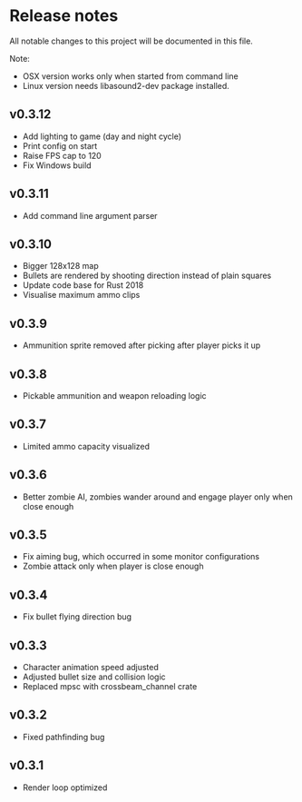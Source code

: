 # Release notes

All notable changes to this project will be documented in this file.

Note:
  - OSX version works only when started from command line
  - Linux version needs libasound2-dev package installed.

## v0.3.12
  - Add lighting to game (day and night cycle)
  - Print config on start
  - Raise FPS cap to 120
  - Fix Windows build

## v0.3.11
  - Add command line argument parser

## v0.3.10
  - Bigger 128x128 map
  - Bullets are rendered by shooting direction instead of plain squares
  - Update code base for Rust 2018
  - Visualise maximum ammo clips

## v0.3.9
  - Ammunition sprite removed after picking after player picks it up

## v0.3.8
  - Pickable ammunition and weapon reloading logic

## v0.3.7
  - Limited ammo capacity visualized

## v0.3.6
  - Better zombie AI, zombies wander around and engage player only when close enough

## v0.3.5
  - Fix aiming bug, which occurred in some monitor configurations
  - Zombie attack only when player is close enough

## v0.3.4
  - Fix bullet flying direction bug

## v0.3.3
  - Character animation speed adjusted
  - Adjusted bullet size and collision logic
  - Replaced mpsc with crossbeam_channel crate

## v0.3.2
  - Fixed pathfinding bug

## v0.3.1
  - Render loop optimized
